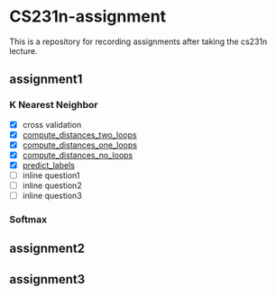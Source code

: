 # CS231n-assignment

This is a repository for recording assignments after taking the cs231n lecture.

## assignment1

### K Nearest Neighbor

- [x] cross validation
- [x] [compute_distances_two_loops](https://github.com/jungcow/cs231n-assignment/blob/8e7e710032deb93c1ed316f73ceb2b4c3aa4c05b/assignments/assignment1/cs231n/classifiers/k_nearest_neighbor.py#L53)
- [x] [compute_distances_one_loops](https://github.com/jungcow/cs231n-assignment/blob/8e7e710032deb93c1ed316f73ceb2b4c3aa4c05b/assignments/assignment1/cs231n/classifiers/k_nearest_neighbor.py#L86)
- [x] [compute_distances_no_loops](https://github.com/jungcow/cs231n-assignment/blob/8e7e710032deb93c1ed316f73ceb2b4c3aa4c05b/assignments/assignment1/cs231n/classifiers/k_nearest_neighbor.py#L116)
- [x] [predict_labels](https://github.com/jungcow/cs231n-assignment/blob/8e7e710032deb93c1ed316f73ceb2b4c3aa4c05b/assignments/assignment1/cs231n/classifiers/k_nearest_neighbor.py#L150)
- [ ] inline question1
- [ ] inline question2
- [ ] inline question3

### Softmax

## assignment2


## assignment3
